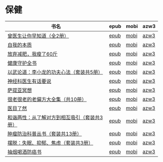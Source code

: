 # 保健

| 书名 | epub | mobi | azw3 |
| --- | --- | --- | --- |
| [曾医生让你早知道（全2册）](http://ct.dalanmei.com/f/31084289-771231583-c31dc6) | [epub](http://ct.dalanmei.com/f/31084289-771231583-c31dc6) | [mobi](http://ct.dalanmei.com/f/31084289-771246826-63f60d) | [azw3](http://ct.dalanmei.com/f/31084289-771236520-5c4348) |
| [自我的本质](http://ct.dalanmei.com/f/31084289-771228760-36b22d) | [epub](http://ct.dalanmei.com/f/31084289-771228760-36b22d) | [mobi](http://ct.dalanmei.com/f/31084289-771240563-a13ac3) | [azw3](http://ct.dalanmei.com/f/31084289-771232581-2b3bda) |
| [放弃减肥，我瘦了60斤](http://ct.dalanmei.com/f/31084289-771230346-8b550e) | [epub](http://ct.dalanmei.com/f/31084289-771230346-8b550e) | [mobi](http://ct.dalanmei.com/f/31084289-771246015-d6956c) | [azw3](http://ct.dalanmei.com/f/31084289-771235817-7deb6c) |
| [健康守护全书](http://ct.dalanmei.com/f/31084289-570169599-4c9586) | [epub](http://ct.dalanmei.com/f/31084289-570169599-4c9586) | [mobi](http://ct.dalanmei.com/f/31084289-570305379-d209b8) | [azw3](http://ct.dalanmei.com/f/31084289-570377229-314ccb) |
| [以武论道：李小龙的功夫心法（套装共5册）](http://ct.dalanmei.com/f/31084289-570124835-8d7d95) | [epub](http://ct.dalanmei.com/f/31084289-570124835-8d7d95) | [mobi](http://ct.dalanmei.com/f/31084289-570267756-1a2263) | [azw3](http://ct.dalanmei.com/f/31084289-571407534-b7a1c1) |
| [神经科医生有话要说](http://ct.dalanmei.com/f/31084289-571708332-c66890) | [epub](http://ct.dalanmei.com/f/31084289-571708332-c66890) | [mobi](http://ct.dalanmei.com/f/31084289-572115448-d62530) | [azw3](http://ct.dalanmei.com/f/31084289-572137408-0f53af) |
| [萨提亚冥想](http://ct.dalanmei.com/f/31084289-571705888-a96b70) | [epub](http://ct.dalanmei.com/f/31084289-571705888-a96b70) | [mobi](http://ct.dalanmei.com/f/31084289-572115590-fa636e) | [azw3](http://ct.dalanmei.com/f/31084289-572138793-39ff27) |
| [很老很老的老偏方大全集（共10册）](http://ct.dalanmei.com/f/31084289-571638338-4cdac4) | [epub](http://ct.dalanmei.com/f/31084289-571638338-4cdac4) | [mobi](http://ct.dalanmei.com/f/31084289-572121134-bcc433) | [azw3](http://ct.dalanmei.com/f/31084289-572182651-3f549b) |
| [医目了然](http://ct.dalanmei.com/f/31084289-571495765-96d55b) | [epub](http://ct.dalanmei.com/f/31084289-571495765-96d55b) | [mobi](http://ct.dalanmei.com/f/31084289-571773746-200b68) | [azw3](http://ct.dalanmei.com/f/31084289-571918639-b451e8) |
| [和谐两性：从了解对方到相互吸引（套装共3册）](http://ct.dalanmei.com/f/31084289-571524013-ae15eb) | [epub](http://ct.dalanmei.com/f/31084289-571524013-ae15eb) | [mobi](http://ct.dalanmei.com/f/31084289-571779828-dd7375) | [azw3](http://ct.dalanmei.com/f/31084289-571976116-9e3864) |
| [肿瘤防治科普丛书（套装共13册）](http://ct.dalanmei.com/f/31084289-571548504-9ea5e8) | [epub](http://ct.dalanmei.com/f/31084289-571548504-9ea5e8) | [mobi](http://ct.dalanmei.com/f/31084289-571819874-0a19ed) | [azw3](http://ct.dalanmei.com/f/31084289-572058552-e152dd) |
| [摆脱：失眠、抑郁、焦虑（套装共3册）](http://ct.dalanmei.com/f/31084289-571586443-394e33) | [epub](http://ct.dalanmei.com/f/31084289-571586443-394e33) | [mobi](http://ct.dalanmei.com/f/31084289-571732672-73e103) | [azw3](http://ct.dalanmei.com/f/31084289-571844707-94b3dc) |
| [抽烟喝酒防癌书](http://ct.dalanmei.com/f/31084289-571453552-4c6f73) | [epub](http://ct.dalanmei.com/f/31084289-571453552-4c6f73) | [mobi](http://ct.dalanmei.com/f/31084289-571787205-2c46e6) | [azw3](http://ct.dalanmei.com/f/31084289-571886694-9d7915) |

